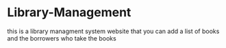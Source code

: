 # Library-Management
this is a library managment system website that you can add a list of books and the borrowers who take the books
